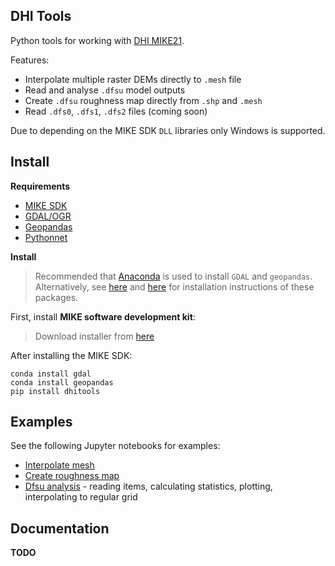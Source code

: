 ## DHI Tools

Python tools for working with [DHI MIKE21](https://www.mikepoweredbydhi.com/products/mike-21).

Features:  

* Interpolate multiple raster DEMs directly to `.mesh` file
* Read and analyse `.dfsu` model outputs
* Create `.dfsu` roughness map directly from `.shp` and `.mesh`
* Read `.dfs0`, `.dfs1`, `.dfs2` files (coming soon)

Due to depending on the MIKE SDK `DLL` libraries only Windows is supported.

## Install

**Requirements**

* [MIKE SDK](https://www.mikepoweredbydhi.com/download/mike-2016/mike-sdk?ref=%7B181C63FF-2342-4C41-9F84-F93884595EF3%7D)
* [GDAL/OGR](https://pypi.org/project/GDAL/)
* [Geopandas](https://pypi.org/project/geopandas/) 
* [Pythonnet](http://pythonnet.github.io/)

**Install**

> Recommended that [Anaconda](https://www.anaconda.com/download/) is used to install `GDAL` and `geopandas`. Alternatively, see [here](https://pypi.org/project/GDAL/) and [here](http://geopandas.org/install.html) for installation instructions of these packages.

First, install **MIKE software development kit**:

> Download installer from [here](https://www.mikepoweredbydhi.com/download/mike-2016/mike-sdk?ref=%7B181C63FF-2342-4C41-9F84-F93884595EF3%7D) 

After installing the MIKE SDK:
```
conda install gdal
conda install geopandas
pip install dhitools
```


## Examples

See the following Jupyter notebooks for examples:

* [Interpolate mesh](https://github.com/robjameswall/dhitools/blob/master/notebooks/mesh_interpolation.ipynb)
* [Create roughness map](https://github.com/robjameswall/dhitools/blob/master/notebooks/roughness_map.ipynb)
* [Dfsu analysis](https://github.com/robjameswall/dhitools/blob/master/notebooks/dfsu_analysis.ipynb) - reading items, calculating statistics, plotting, interpolating to regular grid

## Documentation

**TODO**
